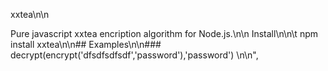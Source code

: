 xxtea\n\n

Pure javascript xxtea encription algorithm for Node.js.\n\n
 Install\n\n\t
 npm install xxtea\n\n##
  Examples\n\n### 
  decrypt(encrypt('dfsdfsdfsdf','password'),'password') \n\n",
